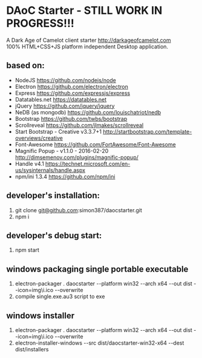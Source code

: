# DAoC Starter - STILL WORK IN PROGRESS!!!

A Dark Age of Camelot client starter <http://darkageofcamelot.com>  
100% HTML+CSS+JS platform independent Desktop application.

## based on:

+ NodeJS <https://github.com/nodejs/node>
+ Electron <https://github.com/electron/electron>
+ Express <https://github.com/expressjs/express>
+ Datatables.net <https://datatables.net>
+ jQuery <https://github.com/jquery/jquery>
+ NeDB (as mongodb) <https://github.com/louischatriot/nedb>
+ Bootstrap <https://github.com/twbs/bootstrap>
+ Scrollreveal <https://github.com/jlmakes/scrollreveal>
+ Start Bootstrap - Creative v3.3.7+1 <http://startbootstrap.com/template-overviews/creative>
+ Font-Awesome <https://github.com/FortAwesome/Font-Awesome>
+ Magnific Popup - v1.1.0 - 2016-02-20 <http://dimsemenov.com/plugins/magnific-popup/>
+ Handle v4.1 <https://technet.microsoft.com/en-us/sysinternals/handle.aspx>
+ npm/ini 1.3.4 <https://github.com/npm/ini>

## developer's installation:

1. git clone git@github.com:simon387/daocstarter.git
2. npm i

## developer's debug start:

1. npm start

## windows packaging single portable executable

1. electron-packager . daocstarter --platform win32 --arch x64 --out dist --icon=img\i.ico --overwrite
2. compile single.exe.au3 script to exe

## windows installer

1. electron-packager . daocstarter --platform win32 --arch x64 --out dist --icon=img\i.ico --overwrite
2. electron-installer-windows --src dist/daocstarter-win32-x64 --dest dist/installers
